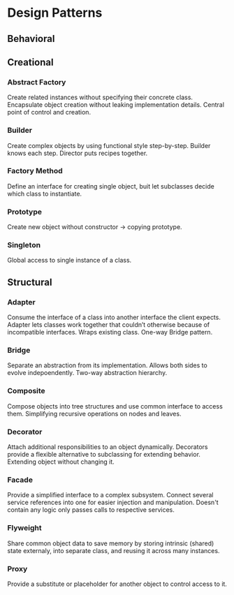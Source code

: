 # Design Patterns
## Behavioral
## Creational
### Abstract Factory
Create related instances without specifying their concrete class. Encapsulate object creation without leaking implementation details. Central point of control and creation.
### Builder
Create complex objects by using functional style step-by-step. Builder knows each step. Director puts recipes together.
### Factory Method
Define an interface for creating single object, buit let subclasses decide which class to instantiate.
### Prototype
Create new object without constructor -> copying prototype.
### Singleton
Global access to single instance of a class.
## Structural
### Adapter
Consume the interface of a class into another interface the client expects. Adapter lets classes work together that couldn’t otherwise because of incompatible interfaces. Wraps existing class. One-way Bridge pattern.
### Bridge
Separate an abstraction from its implementation. Allows both sides to evolve indepoendently. Two-way abstraction hierarchy.
### Composite
Compose objects into tree structures and use common interface to access them. Simplifying recursive operations on nodes and leaves.
### Decorator
Attach additional responsibilities to an object dynamically. Decorators provide a flexible alternative to subclassing for extending behavior. Extending object without changing it.
### Facade
Provide a simplified interface to a complex subsystem. Connect several service references into one for easier injection and manipulation. Doesn't contain any logic only passes calls to respective services.
### Flyweight
Share common object data to save memory by storing intrinsic (shared) state externaly, into separate class, and reusing it across many instances.
### Proxy
Provide a substitute or placeholder for another object to control access to it. 